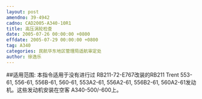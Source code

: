 ```yaml
---
layout: post
amendno: 39-4942
cadno: CAD2005-A340-10R1
title: 高压涡轮检查
date: 2005-07-26 00:00:00 +0800
effdate: 2005-07-29 00:00:00 +0800
tag: A340
categories: 民航华东地区管理局适航审定处
author: 徐逸乐
---
```


##适用范围:
本指令适用于没有进行过 RB211-72-E767改装的RB211 Trent 553-61, 556-61, 556B-61, 560-61, 553A2-61, 556A2-61, 556B2-61, 560A2-61发动机。这些发动机安装在空客 A340-500/-600上。

